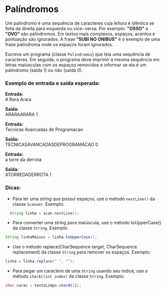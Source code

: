 # Palíndromos

Um palíndromo é uma sequência de caracteres cuja leitura é idêntica se feita da direita para esquerda ou vice−versa. Por exemplo: **"OSSO"** e **"OVO"** são palíndromos. Em textos mais complexos, espaços, acentos e pontuação são ignorados. A frase **"SUBI NO ONIBUS"** é o exemplo de uma frase palíndroma onde os espaços foram ignorados.

Escreva um programa (classe `Palindromos`) que leia uma sequência de caracteres. Em seguida, o programa deve imprimir a mesma sequência em letras maiúsculas com os espaços removidos e informar se ela é um palíndromo (saída 1) ou não (saída 0).

### Exemplo de entrada e saída esperada:


**Entrada:**  
A Rara Arara

**Saída:**  
ARARAARARA 1

**Entrada:**  
Tecnicas Avancadas de Programacao

**Saída:**  
TECNICASAVANCADASDEPROGRAMACAO 0

**Entrada:**  
a torre da derrota

**Saída:**  
ATORREDADERROTA 1


### Dicas:
- Para ler uma string que possui espaços, use o método `nextLine()` da classe `Scanner`. Exemplo:
```java
  String linha = scan.nextLine();
```

- Para converter uma string para maiúscula, use o método toUpperCase() da classe `String`. Exemplo: 
```java 
String linhaMaiusc = linha.toUpperCase();
```

- Use o método replace(CharSequence target, CharSequence replacement) da classe `String` para remover os espaços. Exemplo: 
```java 
linha = linha.replace(" ", "");
```

- Para pegar um caractere de uma `String` usando seu índice, use o método `charAt(int index)` da classe `String`. Exemplo:
   
```java
char carac = textoLimpo.charAt(i);
```
